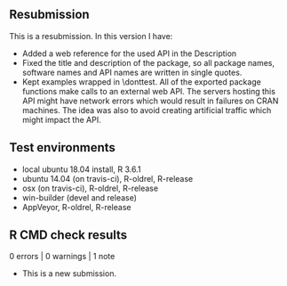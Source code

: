 ## Resubmission
This is a resubmission. In this version I have:
* Added a web reference for the used API in the Description
* Fixed the title and description of the package, so all package names,
  software names and API names are written in single quotes.
* Kept examples wrapped in \donttest. All of the exported package
  functions make calls to an external web API. The servers hosting
  this API might have network errors which would result in failures
  on CRAN machines. The idea was also to avoid creating artificial
  traffic which might impact the API.

## Test environments
* local ubuntu 18.04 install, R 3.6.1
* ubuntu 14.04 (on travis-ci), R-oldrel, R-release
* osx (on travis-ci), R-oldrel, R-release
* win-builder (devel and release)
* AppVeyor, R-oldrel, R-release


## R CMD check results

0 errors | 0 warnings | 1 note

* This is a new submission.
